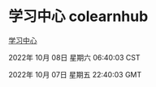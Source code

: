 # 学习中心 colearnhub
[学习中心](http://27.19.33.125:56308/colearnhub/)

2022年 10月 08日 星期六 06:40:03 CST

2022年 10月 07日 星期五 22:40:03 GMT
